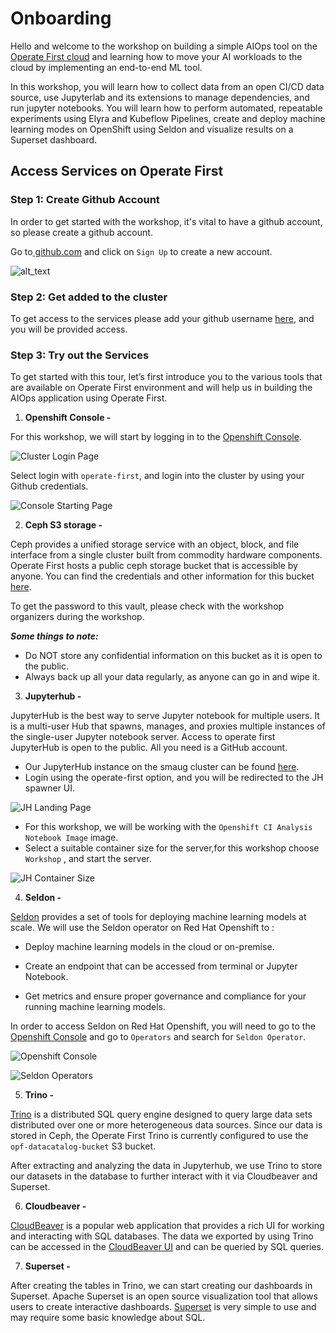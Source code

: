 # Onboarding

Hello and welcome to the workshop on building a simple AIOps tool on the [Operate First cloud](https://www.operate-first.cloud/) and learning how to move your AI workloads to the cloud by implementing an end-to-end ML tool.

In this workshop, you will learn how to collect data from an open CI/CD data source, use Jupyterlab and its extensions to manage dependencies, and run jupyter notebooks. You will learn how to perform automated, repeatable experiments using Elyra and Kubeflow Pipelines, create and deploy machine learning modes on OpenShift using Seldon and visualize results on a Superset dashboard.

## Access Services on Operate First

### Step 1: Create Github Account

In order to get started with the workshop, it's vital to have a github account, so please create a github account.

Go to[ github.com](https://github.com/) and click on `Sign Up` to create a new account.

![alt_text](../assets/images/git-setup-git-account.png "image_tooltip")

### Step 2: Get added to the cluster

To get access to the services please add your github username [here](https://etherpad.opendev.org/p/workshop_scale_2022), and you will be provided access.

### Step 3: Try out the Services

To get started with this tour, let’s first introduce you to the various tools that are available on Operate First environment and will help us in building the AIOps application using Operate First.

1. **Openshift Console -**

For this workshop, we will start by logging in to the [Openshift Console](https://console-openshift-console.apps.smaug.na.operate-first.cloud/k8s/ns/aiops-tools-workshop/routes).

![Cluster Login Page](../assets/images/cluster1.png)

Select login with `operate-first`, and login into the cluster by using your Github credentials.

![Console Starting Page](../assets/images/console_starting_page.png)

2. **Ceph S3 storage -**

Ceph provides a unified storage service with an object, block, and file interface from a single cluster built from commodity hardware components. Operate First hosts a public ceph storage bucket that is accessible by anyone. You can find the credentials and other information for this bucket [here](https://vault.bitwarden.com/#/send/55f31OqxD0OxYK7rAMvHBA/Opa_QFim6RKq4XNpmRDhzw).

To get the password to this vault, please check with the workshop organizers during the workshop.

**_Some things to note:_**

* Do NOT store any confidential information on this bucket as it is open to the public.
* Always back up all your data regularly, as anyone can go in and wipe it.


3. **Jupyterhub -**

JupyterHub is the best way to serve Jupyter notebook for multiple users. It is a multi-user Hub that spawns, manages, and proxies multiple instances of the single-user Jupyter notebook server. Access to operate first JupyterHub is open to the public. All you need is a GitHub account.

* Our JupyterHub instance on the smaug cluster can be found [here](https://jupyterhub-aiops-tools-workshop.apps.smaug.na.operate-first.cloud/).
* Login using the operate-first option, and you will be redirected to the JH spawner UI.

![JH Landing Page](../assets/images/jh-workshop.png)

* For this workshop, we will be working with the `Openshift CI Analysis Notebook Image` image.
* Select a suitable container size for the server,for this workshop choose `Workshop` , and start the server.

![JH Container Size](../assets/images/jh-container-size.png)

4. **Seldon -**

[Seldon](https://docs.seldon.io/projects/seldon-core/en/latest/wrappers/s2i.html) provides a set of tools for deploying machine learning models at scale. We will use the Seldon operator on Red Hat Openshift to :

- Deploy machine learning models in the cloud or on-premise.

- Create an endpoint that can be accessed from terminal or Jupyter Notebook.

- Get metrics and ensure proper governance and compliance for your running machine learning models.

In order to access Seldon on Red Hat Openshift, you will need to go to the [Openshift Console](https://console-openshift-console.apps.smaug.na.operate-first.cloud/k8s/ns/aiops-tools-workshop/routes) and go to `Operators` and search for `Seldon Operator`.

![Openshift Console](../assets/images/console-operators.png)

![Seldon Operators](../assets/images/seldon.png)

5. **Trino -**

[Trino](https://trino-aiops-tools-workshop.apps.smaug.na.operate-first.cloud/) is a distributed SQL query engine designed to query large data sets distributed over one or more heterogeneous data sources. Since our data is stored in Ceph, the Operate First Trino is currently configured to use the `opf-datacatalog-bucket` S3 bucket.

After extracting and analyzing the data in Jupyterhub, we use Trino to store our datasets in the database to further interact with it via Cloudbeaver and Superset.

6. **Cloudbeaver -**

[CloudBeaver](http://cloudbeaver-aiops-tools-workshop.apps.smaug.na.operate-first.cloud/) is a popular web application that provides a rich UI for working and interacting with SQL databases. The data we exported by using Trino can be accessed in the [CloudBeaver UI](http://cloudbeaver-aiops-tools-workshop.apps.smaug.na.operate-first.cloud/) and can be queried by SQL queries.

7. **Superset -**

After creating the tables in Trino, we can start creating our dashboards in Superset. Apache Superset is an open source visualization tool that allows users to create interactive dashboards. [Superset](https://superset-aiops-tools-workshop.apps.smaug.na.operate-first.cloud/) is very simple to use and may require some basic knowledge about SQL.
